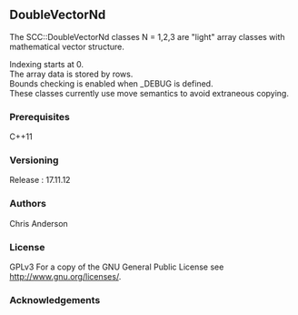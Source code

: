 ## DoubleVectorNd


The SCC::DoubleVectorNd classes N = 1,2,3 are "light" array classes with mathematical vector structure.  

Indexing starts at 0.  
The array data is stored by rows.  
Bounds checking is enabled when _DEBUG is defined.  
These classes currently use move semantics to avoid extraneous copying.  
### Prerequisites
C++11
### Versioning
Release : 17.11.12
### Authors
Chris Anderson
### License
GPLv3  For a copy of the GNU General Public License see <http://www.gnu.org/licenses/>.
### Acknowledgements
